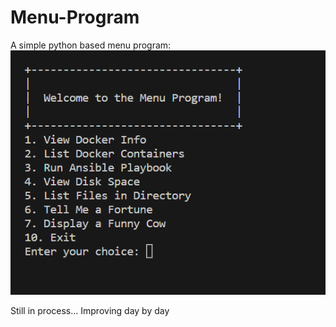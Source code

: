 # Menu-Program

A simple python based menu program:
![Alt text](Resources/image.png)

Still in process...
Improving day by day
